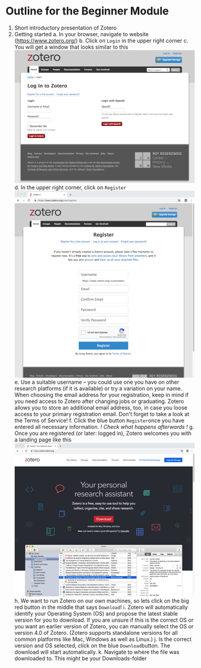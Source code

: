 # Outline for the Beginner Module

1. Short introductory presentation of Zotero
2. Getting started
a. In your browser, navigate to website (https://www.zotero.org/)
b. Click on `Login` in the upper right corner
c. You will get a window that looks similar to this![Zotero.org login page](/images/snapshot_zotero_login.png)
d. In the upper right corner, click on `Register`  
![Zotero.org registration form](/images/snapshot_zotero_register.png)
e. Use a suitable username – you could use one you have on other research platforms (if it is available) or try a variation on your name. When choosing the email address for your registration, keep in mind if you need access to Zotero after changing jobs or graduating. Zotero allows you to store an additional email address, too, in case you loose access to your primary registration email. Don't forget to take a look at the Terms of Service!
f. Click the blue button `Register`once you have entered all necessary information.
*! Check what happens afterwards !*
g. Once you are registered (or later: logged in), Zotero welcomes you with a landing page like this
![Zotero.org landing page](/images/snapshot_zotero_landingpage.png)
h. We want to run Zotero on our own machines, so lets click on the big red button in the middle that says `Download`!
i. Zotero will automatically identify your Operating System (OS) and propose the latest stable version for you to download. If you are unsure if this is the correct OS or you want an earlier version of Zotero, you can manually select the OS or version 4.0 of Zotero. (Zotero supports standalone versions for all common platforms like Mac, Windows as well as Linux.)
j. Is the correct version and OS selected, click on the blue `Download`button. The download will start automatically.
k. Navigate to where the file was downloaded to. This might be your Downloads-folder


  
  
<!--stackedit_data:
eyJoaXN0b3J5IjpbLTExMDQyMTk2ODEsLTE5MDk1Mzc2MzRdfQ
==
-->